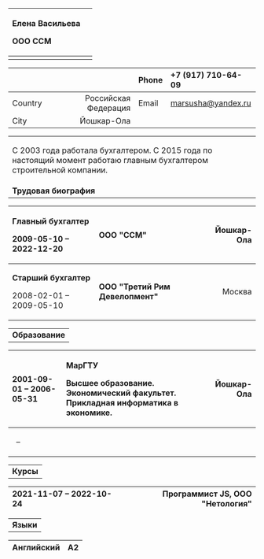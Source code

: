 |<p>**Елена**  **Васильева**</p><p>ООО ССМ</p>||
| :- | :- |
|||

|||Phone|+7 (917) 710-64-09|
| :- | -: | :- | :- |
|Country|Российская Федерация|Email|marsusha@yandex.ru|
|City|Йошкар-Ола||

||
| :- |
|<p>С 2003 года работала бухгалтером. С 2015 года по настоящий момент работаю главным бухгалтером строительной компании. </p>|
|**Трудовая биография** |

|<p>**Главный бухгалтер** </p><p>2009-05-10 – 2022-12-20</p>|<p>**ООО "ССМ"**</p><p></p>|Йошкар-Ола|
| :- | :- | -: |
|<p>**Старший бухгалтер** </p><p>2008-02-01 – 2009-05-10</p>|<p>**ООО "Третий Рим Девелопмент"**</p><p></p>|Москва|

||
| :- |
|**Образование**|

|<p></p><p>2001-09-01 – 2006-05-31</p>|<p>**МарГТУ**</p><p>Высшее образование. Экономический факультет. Прикладная информатика в экономике.</p>|Йошкар-Ола|
| :- | :- | -: |
|<p></p><p>` `– </p>|<p></p><p></p>||

||
| :- |
|**Курсы**|

|2021-11-07 – 2022-10-24|Программист JS, ООО "Нетология"|
| :- | -: |

||
| :- |
|**Языки**|

|Английский|A2|
| :-: | :-: |

||
| :- |